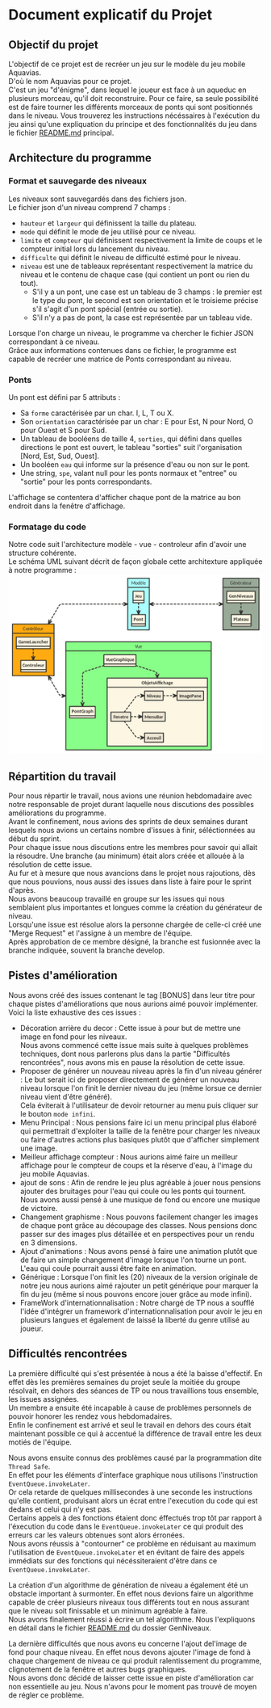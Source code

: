 # Document explicatif du Projet

## Objectif du projet
  
L'objectif de ce projet est de recréer un jeu sur le modèle du jeu mobile Aquavias.  
D'où le nom Aquavias pour ce projet.  
C'est un jeu "d'énigme", dans lequel le joueur est face à un aqueduc en plusieurs morceau, qu'il doit reconstruire. Pour ce faire, sa seule possibilité 
est de faire tourner les différents morceaux de ponts qui sont positionnés dans le niveau.
Vous trouverez les instructions nécéssaires à l'exécution du jeu ainsi qu'une expliquation du principe et des fonctionnalités du jeu dans le fichier [README.md](../README.md) principal.

## Architecture du programme

### Format et sauvegarde des niveaux

Les niveaux sont sauvegardés dans des fichiers json.  
Le fichier json d'un niveau comprend 7 champs :  
  * `hauteur` et `largeur` qui définissent la taille du plateau.  
  * `mode` qui définit le mode de jeu utilisé pour ce niveau.  
  * `limite` et `compteur` qui définissent respectivement la limite de coups et le compteur initial lors du lancement du niveau.  
  * `difficulte` qui définit le niveau de difficulté estimé pour le niveau.  
  * `niveau` est une de tableaux représentant respectivement la matrice du niveau et le contenu de chaque case (qui contient un pont ou rien du tout).  
    * S'il y a un pont, une case est un tableau de 3 champs : le premier est le type du pont, le second est son orientation et le troisieme précise s'il s'agit d'un pont spécial (entrée ou sortie).  
    * S'il n'y a pas de pont, la case est représentée par un tableau vide.  

Lorsque l'on charge un niveau, le programme va chercher le fichier JSON correspondant à ce niveau.  
Grâce aux informations contenues dans ce fichier, le programme est capable de recréer une matrice de Ponts correspondant au niveau.  
  
### Ponts

Un pont est défini par 5 attributs :  
  * Sa `forme` caractérisée par un char. I, L, T ou X.
  * Son `orientation` caractérisée par un char : E pour Est, N pour Nord, O pour Ouest et S pour Sud.  
  * Un tableau de booléens de taille 4, `sorties`, qui défini dans quelles directions le pont est ouvert, le tableau "sorties" suit l'organisation [Nord, Est, Sud, Ouest].  
  * Un booléen `eau` qui informe sur la présence d'eau ou non sur le pont.  
  * Une string, `spe`, valant null pour les ponts normaux et "entree" ou "sortie" pour les ponts correspondants.  

L'affichage se contentera d'afficher chaque pont de la matrice au bon endroit dans la fenêtre d'affichage.  

### Formatage du code

Notre code suit l'architecture modèle - vue - controleur afin d'avoir une structure cohérente.  
Le schéma UML suivant décrit de façon globale cette architexture appliquée à notre programme :  
![img](../resources/imgreadme/nomnoml.png)  

## Répartition du travail

Pour nous répartir le travail, nous avions une réunion hebdomadaire avec notre responsable de projet durant laquelle nous discutions des possibles améliorations du programme.  
Avant le confinement, nous avions des sprints de deux semaines durant lesquels nous avions un certains nombre d'issues à finir, séléctionnées au début du sprint.  
Pour chaque issue nous discutions entre les membres pour savoir qui allait la résoudre. Une branche (au minimum) était alors créée et allouée à la résolution de cette issue.  
Au fur et à mesure que nous avancions dans le projet nous rajoutions, dès que nous pouvions, nous aussi des issues dans liste à faire pour le sprint d'après.  
Nous avons beaucoup travaillé en groupe sur les issues qui nous semblaient plus importantes et longues comme la création du générateur de niveau.  
Lorsqu'une issue est résolue alors la personne chargée de celle-ci créé une "Merge Request" et l'assigne à un membre de l'équipe.  
Après approbation de ce membre désigné, la branche est fusionnée avec la branche indiquée, souvent la branche develop.  
  
## Pistes d'amélioration
  
Nous avons créé des issues contenant le tag [BONUS] dans leur titre pour chaque pistes d'améliorations que nous aurions aimé pouvoir implémenter.  
Voici la liste exhaustive des ces issues :  
*  Décoration arrière du decor :  Cette issue à pour but de mettre une image en fond pour les niveaux.  
Nous avons commencé cette issue mais suite à quelques problèmes techniques, dont nous parlerons plus dans la partie "Difficultés rencontrées", nous avons mis en pause la résolution de cette issue.  
*  Proposer de générer un nouveau niveau après la fin d'un niveau générer : Le but serait ici de proposer directement de générer un nouveau niveau lorsque l'on finit le dernier niveau du jeu (même lorsue ce dernier niveau vient d'être généré).  
Cela éviterait à l'utilisateur de devoir retourner au menu puis cliquer sur le bouton `mode infini`.  
*  Menu Principal : Nous pensions faire ici un menu principal plus élaboré qui permettrait d'exploiter la taille de la fenêtre pour charger les niveaux ou faire d'autres actions plus basiques plutôt que d'afficher simplement une image.  
*  Meilleur affichage compteur : Nous aurions aimé faire un meilleur affichage pour le compteur de coups et la réserve d'eau, à l'image du jeu mobile Aquavias.  
*  ajout de sons : Afin de rendre le jeu plus agréable à jouer nous pensions ajouter des bruitages pour l'eau qui coule ou les ponts qui tournent. Nous avons aussi pensé à une musique de fond ou encore une musique de victoire.  
*  Changement graphisme : Nous pouvons facilement changer les images de chaque pont grâce au découpage des classes. Nous pensions donc passer sur des images plus détaillée et en perspectives pour un rendu en 3 dimensions.  
*  Ajout d'animations : Nous avons pensé à faire une animation plutôt que de faire un simple changement d'image lorsque l'on tourne un pont. L'eau qui coule pourrait aussi être faite en animation.  
*  Générique : Lorsque l'on finit les (20) niveaux de la version originale de notre jeu nous aurions aimé rajouter un petit générique pour marquer la fin du jeu (même si nous pouvons encore jouer grâce au mode infini).  
*  FrameWork d'internationnalisation : Notre chargé de TP nous a soufflé l'idée d'intégrer un framework d'internationnalisation pour avoir le jeu en plusieurs langues et également de laissé la liberté du genre utilisé au joueur.  


## Difficultés rencontrées  
  
La première difficulté qui s'est présentée à nous a été la baisse d'effectif. En effet dès les premières semaines du projet seule la moitiée du groupe résolvait, en dehors des séances de TP ou nous travaillions tous ensemble, les issues assignées.  
Un membre a ensuite été incapable à cause de problèmes personnels de pouvoir honorer les rendez vous hebdomadaires.  
Enfin le confinement est arrivé et seul le travail en dehors des cours était maintenant possible ce qui à accentué la différence de travail entre les deux motiés de l'équipe.  
  
Nous avons ensuite connus des problèmes causé par la programmation dite `Thread Safe`.  
En effet pour les éléments d'interface graphique nous utilisons l'instruction `EventQueue.invokeLater`.  
Or cela retarde de quelques millisecondes à une seconde les instructions qu'elle contient, produisant alors un écrat entre l'execution du code qui est dedans et celui qui n'y est pas.  
Certains appels à des fonctions étaient donc éffectués trop tôt par rapport à l'éxecution du code dans le `EventQueue.invokeLater` ce qui produit des erreurs car les valeurs obtenues sont alors érronées.  
Nous avons réussis à "contourner" ce problème en réduisant au maximum l'utilisation de `EventQueue.invokeLater` et en évitant de faire des appels immédiats sur des fonctions qui nécéssiteraient d'être dans ce `EventQueue.invokeLater`.  
  
La création d'un algorithme de génération de niveau a également été un obstacle important à surmonter. En effet nous devions faire un algorithme capable de créer plusieurs niveaux tous différents tout en nous assurant que le niveau soit finissable et un minimum agréable à faire.  
Nous avons finalement réussi à écrire un tel algorithme. Nous l'expliquons en détail dans le fichier [README.md](../GenNiveaux/README.md) du dossier GenNiveaux.  
  
La dernière difficultés que nous avons eu concerne l'ajout del'image de fond pour chaque niveau. En effet nous devons ajouter l'image de fond à chaque chargement de niveau ce qui produit ralentissement du programme, clignotement de la fenêtre et autres bugs graphiques.  
Nous avons donc décidé de laisser cette issue en piste d'amélioration car non essentielle au jeu. Nous n'avons pour le moment pas trouvé de moyen de régler ce problème.  